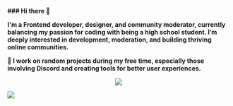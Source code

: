 <b>### Hi there 👋<b/>

I'm a Frontend developer, designer, and community moderator, currently balancing my passion for coding with being a high school student. I’m deeply interested in development, moderation, and building thriving online communities.

🔧 I work on random projects during my free time, especially those involving Discord and creating tools for better user experiences.

<p align="center">
  <a href="https://skillicons.dev">
    <img src="https://skillicons.dev/icons?i=html,css,tailwind,materialui,js,ts,react,nextjs,redux,nodejs,express,postman,docker,git,github,npm,yarn,vite,twitter" />
  </a>
</p>
<picture>
  <source
    srcset="https://github-readme-stats.vercel.app/api?username=madhusportIT&show_icons=true&theme=dark"
    media="(prefers-color-scheme: dark)"
  />
  <source
    srcset="https://github-readme-stats.vercel.app/api?username=madhusportIT&show_icons=true"
    media="(prefers-color-scheme: light), (prefers-color-scheme: no-preference)"
  />
  <img src="https://github-readme-stats.vercel.app/api?username=madhusportIT&show_icons=true" />
</picture>


